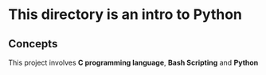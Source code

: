 # This directory is an intro to Python

## Concepts

  This project involves **C programming language**, **Bash Scripting** and **Python**


